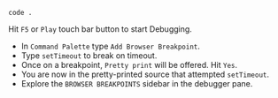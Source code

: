 ```
code .
```

Hit `F5` or `Play` touch bar button to start Debugging.

- In `Command Palette` type `Add Browser Breakpoint`.
- Type `setTimeout` to break on timeout.
- Once on a breakpoint, `Pretty print` will be offered. Hit `Yes`.
- You are now in the pretty-printed source that attempted `setTimeout`.
- Explore the `BROWSER BREAKPOINTS` sidebar in the debugger pane.
